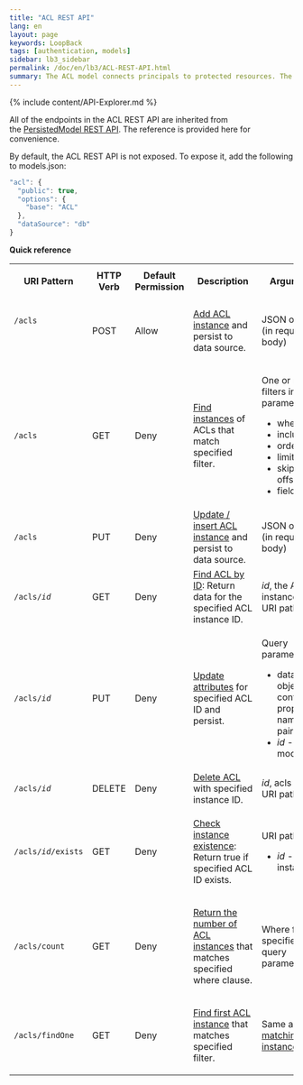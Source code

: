 ```yaml
---
title: "ACL REST API"
lang: en
layout: page
keywords: LoopBack
tags: [authentication, models]
sidebar: lb3_sidebar
permalink: /doc/en/lb3/ACL-REST-API.html
summary: The ACL model connects principals to protected resources. The system grants permissions to principals (users or applications, that can be grouped into roles).
---
```


{% include content/API-Explorer.md %}

All of the endpoints in the ACL REST API are inherited from the [PersistedModel REST API](PersistedModel-REST-API.html).
The reference is provided here for convenience.

By default, the ACL REST API is not exposed. To expose it, add the following to models.json:

```javascript
"acl": {
  "public": true,
  "options": {
    "base": "ACL"
  },
  "dataSource": "db"
}
```

**Quick reference**

<table>
  <tbody>
    <tr>
      <th>
        <p>URI Pattern</p>
      </th>
      <th>HTTP Verb</th>
      <th>Default Permission</th>
      <th>Description</th>
      <th>Arguments</th>
    </tr>
    <tr>
      <td>
        <p><code>/acls</code></p>
        <div style="width:120px;">
          <p>&nbsp;</p>
        </div>
      </td>
      <td>POST</td>
      <td>Allow</td>
      <td>
        <p><a href="PersistedModel-REST-API.html#create-model-instance">Add ACL instance</a><span> and persist to data source.</span></p>
      </td>
      <td>JSON object (in request body)</td>
    </tr>
    <tr>
      <td><code>/acls</code></td>
      <td>GET</td>
      <td>Deny</td>
      <td><a href="PersistedModel-REST-API.html#find-matching-instances">Find instances</a><span> of ACLs that match specified filter.</span></td>
      <td>
        <p>One or more filters in query parameters:</p>
        <ul>
          <li>where</li>
          <li>include</li>
          <li>order</li>
          <li>limit</li>
          <li>skip / offset</li>
          <li>fields</li>
        </ul>
      </td>
    </tr>
    <tr>
      <td><code>/acls</code></td>
      <td>PUT</td>
      <td>Deny</td>
      <td><a href="PersistedModel-REST-API.html#update--insert-instance">Update / insert ACL instance</a><span> and persist to data source.</span></td>
      <td>JSON object (in request body)</td>
    </tr>
    <tr>
      <td><code>/acls/<em>id</em></code></td>
      <td>GET</td>
      <td>Deny</td>
      <td><a href="PersistedModel-REST-API.html#find-instance-by-id">Find ACL by ID</a><span>: Return data for the specified ACL instance ID.</span></td>
      <td><em>id</em>, the ACL instance ID (in URI path)</td>
    </tr>
    <tr>
      <td><code>/acls/<em>id</em></code></td>
      <td>PUT</td>
      <td>Deny</td>
      <td><a href="PersistedModel-REST-API.html#update-model-instance-attributes">Update attributes</a><span> for specified ACL ID and persist.</span></td>
      <td>
        <p>Query parameters:</p>
        <ul>
          <li>data&nbsp;- An object containing property name/value pairs</li>
          <li><em>id</em>&nbsp;- The model id</li>
        </ul>
      </td>
    </tr>
    <tr>
      <td><code>/acls/<em>id</em></code></td>
      <td>DELETE</td>
      <td>Deny</td>
      <td><a href="PersistedModel-REST-API.html#delete-model-instance">Delete ACL</a><span> with specified instance ID.</span></td>
      <td><em>id</em>, acls ID<em> </em>(in URI path)</td>
    </tr>
    <tr>
      <td><code>/acls/<em>id</em>/exists</code></td>
      <td>GET</td>
      <td>Deny</td>
      <td>
        <p><a href="PersistedModel-REST-API.html#check-instance-existence">Check instance existence</a><span>: Return true if specified ACL ID exists.</span></p>
      </td>
      <td>
        <p>URI path:</p>
        <ul>
          <li><em>id</em> - Model instance ID</li>
        </ul>
      </td>
    </tr>
    <tr>
      <td><code>/acls/count</code></td>
      <td>GET</td>
      <td>Deny</td>
      <td>
        <p><a href="PersistedModel-REST-API.html#get-instance-count">Return the number of ACL instances</a><span>&nbsp;that matches specified where clause.</span></p>
      </td>
      <td>Where filter specified in query parameter</td>
    </tr>
    <tr>
      <td><code>/acls/findOne</code></td>
      <td>GET</td>
      <td>Deny</td>
      <td>
        <p><a href="PersistedModel-REST-API.html#find-first-instance">Find first ACL instance</a><span> that matches specified filter.</span></p>
      </td>
      <td>Same as <a href="PersistedModel-REST-API.html#find-matching-instances">Find matching instances</a>.</td>
    </tr>
  </tbody>
</table>
